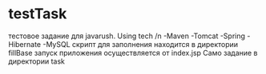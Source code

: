 # testTask
тестовое задание для javarush.
Using tech /n
-Maven
-Tomcat
-Spring
-Hibernate
-MySQL
скрипт для заполнения находится в директории fillBase
запуск приложения осуществляется от index.jsp
Само задание в директории task

